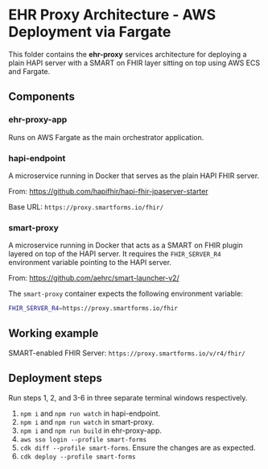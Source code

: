 # EHR Proxy Architecture - AWS Deployment via Fargate

This folder contains the **ehr-proxy** services architecture for deploying a plain HAPI server with a SMART on FHIR layer sitting on top using AWS ECS and Fargate.

## Components
### ehr-proxy-app
Runs on AWS Fargate as the main orchestrator application.

### hapi-endpoint
A microservice running in Docker that serves as the plain HAPI FHIR server.

From: https://github.com/hapifhir/hapi-fhir-jpaserver-starter

Base URL: `https://proxy.smartforms.io/fhir/`

### smart-proxy
A microservice running in Docker that acts as a SMART on FHIR plugin layered on top of the HAPI server.
It requires the `FHIR_SERVER_R4` environment variable pointing to the HAPI server.

From: https://github.com/aehrc/smart-launcher-v2/

The `smart-proxy` container expects the following environment variable:

```bash
FHIR_SERVER_R4=https://proxy.smartforms.io/fhir
 ```

## Working example

SMART-enabled FHIR Server: `https://proxy.smartforms.io/v/r4/fhir/`

## Deployment steps
Run steps 1, 2, and 3-6 in three separate terminal windows respectively.

1. `npm i` and `npm run watch` in hapi-endpoint.
2. `npm i` and `npm run watch` in smart-proxy.
3. `npm i` and `npm run build` in ehr-proxy-app.
4. `aws sso login --profile smart-forms`
5. `cdk diff --profile smart-forms`. Ensure the changes are as expected.
6. `cdk deploy --profile smart-forms`
